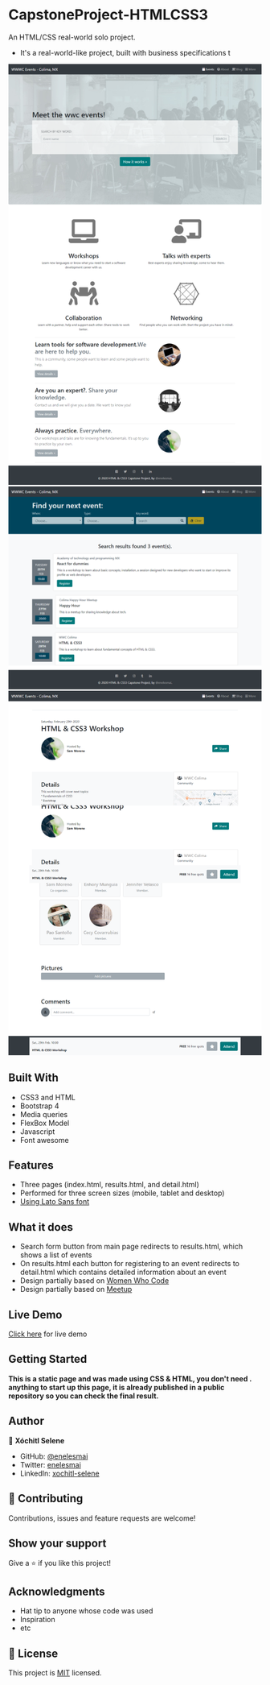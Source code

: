 # CapstoneProject-HTMLCSS3
An HTML/CSS real-world solo project.

* It's a real-world-like project, built with business specifications t

![screenshot](./assets/images/1_screencapture.png)
![screenshot](./assets/images/2_screencapture.png)
![screenshot](./assets/images/3_screencapture.png)


## Built With

- CSS3 and HTML
- Bootstrap 4
- Media queries
- FlexBox Model
- Javascript
- Font awesome


## Features

- Three pages (index.html, results.html, and detail.html)
- Performed for three screen sizes (mobile, tablet and desktop)
- [Using Lato Sans font](https://fonts.google.com/specimen/Lato)


## What it does

- Search form button from main page redirects to results.html, which shows a list of events
- On results.html each button for registering to an event redirects to detail.html which contains detailed information about an event
- Design partially based on [Women Who Code](https://www.womenwhocode.com/colima)
- Design partially based on [Meetup](https://meetup.com/)


## Live Demo

[Click here](https://raw.githack.com/enelesmai/CapstoneProject-HTMLCSS3/development/index.html) for live demo


## Getting Started

**This is a static page and was made using  CSS & HTML, you don't need .**
**anything to start up this page, it is already published in a public repository so you can check the final result.**


## Author

👤 **Xóchitl Selene**

- GitHub: [@enelesmai](https://github.com/enelesmai)
- Twitter: [enelesmai](https://twitter.com/enelesmai)
- LinkedIn: [xochitl-selene](https://www.linkedin.com/in/xochitlselene/)


## 🤝 Contributing

Contributions, issues and feature requests are welcome!


## Show your support

Give a ⭐️ if you like this project!

## Acknowledgments

* Hat tip to anyone whose code was used
* Inspiration
* etc


## 📝 License

This project is [MIT](lic.url) licensed.